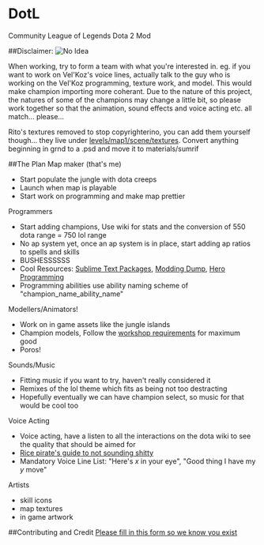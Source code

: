 DotL
====
Community League of Legends Dota 2 Mod

##Disclaimer:
![No Idea](http://www.aux.tv/wp-content/uploads/2013/11/i-have-no-idea-what-im-doing-science-dog.jpg)

When working, try to form a team with what you're interested in. eg. if you want to work on Vel'Koz's voice lines, actually talk to the guy who is working on the Vel'Koz programming, texture work, and model. This would make champion importing more coherant. Due to the nature of this project, the natures of some of the champions may change a little bit, so please work together so that the animation, sound effects and voice acting etc. all match... please...

Rito's textures removed to stop copyrighterino, you can add them yourself though... they live under [levels/map1/scene/textures](https://mega.co.nz/#!IcV2mKSR!A_Fliy58oUUZjN4f22ECdT2B1XzBPOy-9n4getANkr4). Convert anything beginning in grnd to a .psd and move it to materials/sumrif

##The Plan
Map maker (that's me)
* Start populate the jungle with dota creeps
* Launch when map is playable
* Start work on programming and make map prettier

Programmers
* Start adding champions, Use wiki for stats and the conversion of 550 dota range = 750 lol range
* No ap system yet, once an ap system is in place, start adding ap ratios to spells and skills
* BUSHESSSSSS
* Cool Resources: [Sublime Text Packages](https://github.com/bhargavrpatel/Dota-2-Sublime-Packages), [Modding Dump](https://github.com/bhargavrpatel/dota-modding-dump/tree/master/dota), [Hero Programming](https://github.com/cris9696/DotaCustomFilesJoiner)
* Programming abilities use ability naming scheme of "champion_name_ability_name"


Modellers/Animators!
* Work on in game assets like the jungle islands
* Champion models, Follow the [workshop requirements](http://www.dota2.com/workshop/requirements) for maximum good
* Poros!

Sounds/Music
* Fitting music if you want to try, haven't really considered it
* Remixes of the lol theme which fits as being not too destracting
* Hopefully eventually we can have champion select, so music for that would be cool too

Voice Acting
* Voice acting, have a listen to all the interactions on the dota wiki to see the quality that should be aimed for
* [Rice pirate's guide to not sounding shitty](https://www.youtube.com/watch?v=r90Xy9eIU8E)
* Mandatory Voice Line List: "Here's *x* in your eye", "Good thing I have my *y* move"

Artists
* skill icons
* map textures
* in game artwork

##Contributing and Credit
[Please fill in this form so we know you exist](https://docs.google.com/forms/d/1kbk3tmqNW-vlnwXR2JCrdH2ZgSZNv9Z2l7ZlhuMxGwI/viewform?usp=send_form)
